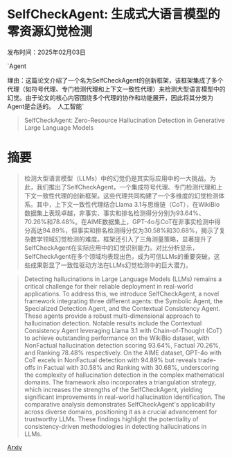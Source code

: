 # SelfCheckAgent: 生成式大语言模型的零资源幻觉检测

发布时间：2025年02月03日

`Agent

理由：这篇论文介绍了一个名为SelfCheckAgent的创新框架，该框架集成了多个代理（如符号代理、专门检测代理和上下文一致性代理）来检测大型语言模型中的幻觉。由于论文的核心内容围绕多个代理的协作和功能展开，因此将其分类为Agent是合适的。` `人工智能`

> SelfCheckAgent: Zero-Resource Hallucination Detection in Generative Large Language Models

# 摘要

> 检测大型语言模型（LLMs）中的幻觉仍是其实际应用中的一大挑战。为此，我们推出了SelfCheckAgent，一个集成符号代理、专门检测代理和上下文一致性代理的创新框架。这些代理共同构建了一个多维度的幻觉检测体系。其中，上下文一致性代理结合Llama 3.1与思维链（CoT），在WikiBio数据集上表现卓越，非事实、事实和排名检测得分分别为93.64%、70.26%和78.48%。在AIME数据集上，GPT-4o与CoT在非事实检测中得分高达94.89%，但事实和排名检测得分仅为30.58%和30.68%，揭示了复杂数学领域幻觉检测的难度。框架还引入了三角测量策略，显著提升了SelfCheckAgent在实际应用中的幻觉识别能力。对比分析显示，SelfCheckAgent在多个领域均表现出色，成为可信LLMs的重要突破。这些成果彰显了一致性驱动方法在LLMs幻觉检测中的巨大潜力。

> Detecting hallucinations in Large Language Models (LLMs) remains a critical challenge for their reliable deployment in real-world applications. To address this, we introduce SelfCheckAgent, a novel framework integrating three different agents: the Symbolic Agent, the Specialized Detection Agent, and the Contextual Consistency Agent. These agents provide a robust multi-dimensional approach to hallucination detection. Notable results include the Contextual Consistency Agent leveraging Llama 3.1 with Chain-of-Thought (CoT) to achieve outstanding performance on the WikiBio dataset, with NonFactual hallucination detection scoring 93.64%, Factual 70.26%, and Ranking 78.48% respectively. On the AIME dataset, GPT-4o with CoT excels in NonFactual detection with 94.89% but reveals trade-offs in Factual with 30.58% and Ranking with 30.68%, underscoring the complexity of hallucination detection in the complex mathematical domains. The framework also incorporates a triangulation strategy, which increases the strengths of the SelfCheckAgent, yielding significant improvements in real-world hallucination identification. The comparative analysis demonstrates SelfCheckAgent's applicability across diverse domains, positioning it as a crucial advancement for trustworthy LLMs. These findings highlight the potentiality of consistency-driven methodologies in detecting hallucinations in LLMs.

[Arxiv](https://arxiv.org/abs/2502.01812)